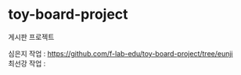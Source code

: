 # toy-board-project
게시판 프로젝트

심은지 작업 : https://github.com/f-lab-edu/toy-board-project/tree/eunji<br>
최선강 작업 : 
